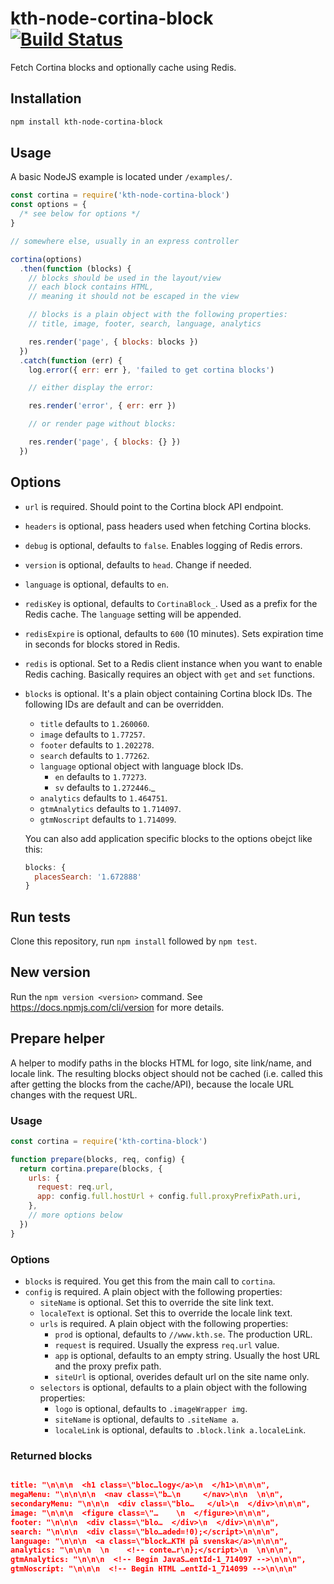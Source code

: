 # kth-node-cortina-block [![Build Status](https://travis-ci.org/kth/kth-node-monitor.svg?branch=master)](https://travis-ci.org/kth/kth-node-cortina-block)

Fetch Cortina blocks and optionally cache using Redis.

## Installation

```bash
npm install kth-node-cortina-block
```

## Usage

A basic NodeJS example is located under `/examples/`.

```javascript
const cortina = require('kth-node-cortina-block')
const options = {
  /* see below for options */
}

// somewhere else, usually in an express controller

cortina(options)
  .then(function (blocks) {
    // blocks should be used in the layout/view
    // each block contains HTML,
    // meaning it should not be escaped in the view

    // blocks is a plain object with the following properties:
    // title, image, footer, search, language, analytics

    res.render('page', { blocks: blocks })
  })
  .catch(function (err) {
    log.error({ err: err }, 'failed to get cortina blocks')

    // either display the error:

    res.render('error', { err: err })

    // or render page without blocks:

    res.render('page', { blocks: {} })
  })
```

## Options

- `url` is required. Should point to the Cortina block API endpoint.
- `headers` is optional, pass headers used when fetching Cortina blocks.
- `debug` is optional, defaults to `false`. Enables logging of Redis
  errors.
- `version` is optional, defaults to `head`. Change if needed.
- `language` is optional, defaults to `en`.
- `redisKey` is optional, defaults to `CortinaBlock_`. Used as a prefix
  for the Redis cache. The `language` setting will be appended.
- `redisExpire` is optional, defaults to `600` (10 minutes). Sets
  expiration time in seconds for blocks stored in Redis.
- `redis` is optional. Set to a Redis client instance when you want to
  enable Redis caching. Basically requires an object with `get` and
  `set` functions.
- `blocks` is optional. It's a plain object containing Cortina block IDs. The
  following IDs are default and can be overridden.

  - `title` defaults to `1.260060`.
  - `image` defaults to `1.77257`.
  - `footer` defaults to `1.202278`.
  - `search` defaults to `1.77262`.
  - `language` optional object with language block IDs.
    - `en` defaults to `1.77273`.
    - `sv` defaults to `1.272446`.\_
  - `analytics` defaults to `1.464751`.
  - `gtmAnalytics` defaults to `1.714097`.
  - `gtmNoscript` defaults to `1.714099`.

  You can also add application specific blocks to the options obejct like this:

  ```javascript
  blocks: {
    placesSearch: '1.672888'
  }
  ```

## Run tests

Clone this repository, run `npm install` followed by `npm test`.

## New version

Run the `npm version <version>` command. See https://docs.npmjs.com/cli/version
for more details.

## Prepare helper

A helper to modify paths in the blocks HTML for logo, site link/name,
and locale link. The resulting blocks object should not be cached (i.e.
called this after getting the blocks from the cache/API), because the
locale URL changes with the request URL.

### Usage

```javascript
const cortina = require('kth-cortina-block')

function prepare(blocks, req, config) {
  return cortina.prepare(blocks, {
    urls: {
      request: req.url,
      app: config.full.hostUrl + config.full.proxyPrefixPath.uri,
    },
    // more options below
  })
}
```

### Options

- `blocks` is required. You get this from the main call to `cortina`.
- `config` is required. A plain object with the following properties:
  - `siteName` is optional. Set this to override the site link text.
  - `localeText` is optional. Set this to override the locale link text.
  - `urls` is required. A plain object with the following properties:
    - `prod` is optional, defaults to `//www.kth.se`. The production URL.
    - `request` is required. Usually the express `req.url` value.
    - `app` is optional, defaults to an empty string. Usually the
      host URL and the proxy prefix path.
    - `siteUrl` is optional, overides default url on the site name only.
  - `selectors` is optional, defaults to a plain object with the
    following properties:
    - `logo` is optional, defaults to `.imageWrapper img`.
    - `siteName` is optional, defaults to `.siteName a`.
    - `localeLink` is optional, defaults to `.block.link a.localeLink`.

### Returned blocks

```json

title: "\n\n\n  <h1 class=\"bloc…logy</a>\n  </h1>\n\n\n",
megaMenu: "\n\n\n\n  <nav class=\"b…\n     </nav>\n\n  \n\n",
secondaryMenu: "\n\n\n  <div class=\"blo…   </ul>\n  </div>\n\n\n",
image: "\n\n\n  <figure class=\"…    \n  </figure>\n\n\n",
footer: "\n\n\n  <div class=\"blo…  </div>\n  </div>\n\n\n",
search: "\n\n\n  <div class=\"blo…aded=!0);</script>\n\n\n",
language: "\n\n\n  <a class=\"block…KTH på svenska</a>\n\n\n",
analytics: "\n\n\n  \n    <!-- conte…r\n};</script>\n  \n\n\n",
gtmAnalytics: "\n\n\n  <!-- Begin JavaS…entId-1_714097 -->\n\n\n",
gtmNoscript: "\n\n\n  <!-- Begin HTML …entId-1_714099 -->\n\n\n"
```
